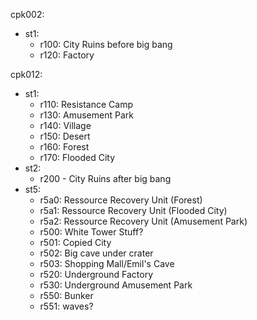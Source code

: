 cpk002:

  - st1:
    - r100: City Ruins before big bang
    - r120: Factory

cpk012:

  - st1:
    - r110: Resistance Camp
    - r130: Amusement Park
    - r140: Village
    - r150: Desert
    - r160: Forest
    - r170: Flooded City
  - st2:
    - r200 - City Ruins after big bang
  - st5:
    - r5a0: Ressource Recovery Unit (Forest)
    - r5a1: Ressource Recovery Unit (Flooded City)
    - r5a2: Ressource Recovery Unit (Amusement Park)
    - r500: White Tower Stuff?
    - r501: Copied City
    - r502: Big cave under crater
    - r503: Shopping Mall/Emil's Cave
    - r520: Underground Factory
    - r530: Underground Amusement Park
    - r550: Bunker
    - r551: waves?
